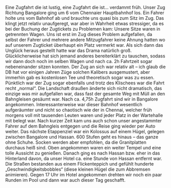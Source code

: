 Eine Zugfahrt die ist lustig, eine Zugfahrt die ist… verdammt früh. Unser Zug Richtung Bangalore ging um 6 vom Chennaier Hauptbahnhof los. Ein Fahrer holte uns vom Bahnhof ab und brauchte uns quasi bis zum Sitz im Zug. Das klingt jetzt relativ unaufgeregt, war aber in Wahrheit etwas stressiger, da es bei der Buchung der Zugtickets zu Problemen kam: Unsere Sitze waren in getrennten Wagen. Uns ist erst im Zug dieses Problem aufgefallen, da selbst der Fahrer und mehrere andere Mitzugfahrer keine Ahnung hatten wo auf unserem Zugticket überhaupt ein Platz vermerkt war. Als sich dann das Unglück heraus gestellt hatte war das Drama natürlich groß. Glücklicherweise hat sich jemand anderes bereiterklärt zu tauschen, sodass wir dann doch noch im selben Wagen und nach ca. 2h Fahrtzeit sogar nebeneinander sitzen konnten. Der Zug an sich war relativ alt – ich glaub die DB hat vor einigen Jahren Züge solchen Kalibers ausgemustert, aber immerhin gab es kostenlosen Tee und theoretisch sogar was zu essen. Pünktlich war der Zug sogar ebenfalls und trotz des Klischees war die Fahrt recht „normal“. Die Landschaft draußen änderte sich nicht dramatisch, das einzige was mir aufgefallen war, dass fast der gesamte Weg mit Müll an den Bahngleisen gesäumt war. Nach ca. 4,75h Zugfahrt sind wir in Bangalore angekommen. Interessanterweise war dieser Bahnhof wesentlich aufgeräumter und nicht so chaotisch wie der in Chennai, welcher früh morgens voll mit tausenden Leuten waren und jeder Platz in der Wartehalle mit belegt war. Nach kurzer Zeit kam uns auch schon unser angestammter Fahrer auf dem Bahngleis entgegen und die Reise ging wieder per Auto weiter.Das nächste Etappenziel war ein Kolossus auf einem Hügel, gelegen zwischen Bangalore und Hassan. 600 Stufen geht es hinaus – das ganze ohne Schuhe. Socken werden aber empfohlen, da die Granitplatten durchaus heiß sind. Oben angekommen waren ein weiter Tempel und eine tolle Aussicht zu genießen. Danach ging es nach Hassan bzw. eher in das Hinterland davon, da unser Hotel ca. eine Stunde von Hassan entfernt war. Die Straßen bestanden aus einem Flickenteppich und gefühlt hunderte „Geschwindigkeitsbobbles“ (diese kleinen Hügel die zum Abbremsen animieren). Gegen 17 Uhr im Hotel angekommen drehten wir noch ein paar Runden im Pool und dann war auch dieser Tag geschafft.